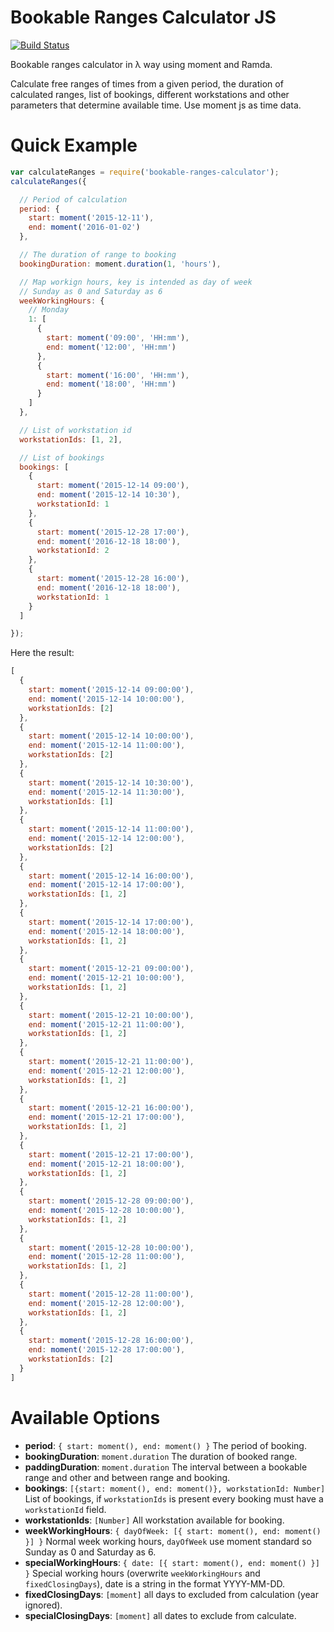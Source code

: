 Bookable Ranges Calculator JS
=============================

[![Build Status](https://travis-ci.org/gffuma/bookable-ranges-calculator.svg?branch=master)](https://travis-ci.org/gffuma/bookable-ranges-calculator)

Bookable ranges calculator in λ way using moment and Ramda.

Calculate free ranges of times from a given period, the duration of calculated ranges, list of bookings, different workstations and other parameters that determine available time. Use moment js as time data.

Quick Example
============

```js
var calculateRanges = require('bookable-ranges-calculator');
calculateRanges({

  // Period of calculation
  period: {
    start: moment('2015-12-11'),
    end: moment('2016-01-02')
  },

  // The duration of range to booking
  bookingDuration: moment.duration(1, 'hours'),

  // Map workign hours, key is intended as day of week
  // Sunday as 0 and Saturday as 6
  weekWorkingHours: {
    // Monday
    1: [
      {
        start: moment('09:00', 'HH:mm'),
        end: moment('12:00', 'HH:mm')
      },
      {
        start: moment('16:00', 'HH:mm'),
        end: moment('18:00', 'HH:mm')
      }
    ]
  },

  // List of workstation id
  workstationIds: [1, 2],

  // List of bookings
  bookings: [
    {
      start: moment('2015-12-14 09:00'),
      end: moment('2015-12-14 10:30'),
      workstationId: 1
    },
    {
      start: moment('2015-12-28 17:00'),
      end: moment('2016-12-18 18:00'),
      workstationId: 2
    },
    {
      start: moment('2015-12-28 16:00'),
      end: moment('2016-12-18 18:00'),
      workstationId: 1
    }
  ]

});

```
Here the result:
```js
[
  {
    start: moment('2015-12-14 09:00:00'),
    end: moment('2015-12-14 10:00:00'),
    workstationIds: [2]
  },
  {
    start: moment('2015-12-14 10:00:00'),
    end: moment('2015-12-14 11:00:00'),
    workstationIds: [2]
  },
  {
    start: moment('2015-12-14 10:30:00'),
    end: moment('2015-12-14 11:30:00'),
    workstationIds: [1]
  },
  {
    start: moment('2015-12-14 11:00:00'),
    end: moment('2015-12-14 12:00:00'),
    workstationIds: [2]
  },
  {
    start: moment('2015-12-14 16:00:00'),
    end: moment('2015-12-14 17:00:00'),
    workstationIds: [1, 2]
  },
  {
    start: moment('2015-12-14 17:00:00'),
    end: moment('2015-12-14 18:00:00'),
    workstationIds: [1, 2]
  },
  {
    start: moment('2015-12-21 09:00:00'),
    end: moment('2015-12-21 10:00:00'),
    workstationIds: [1, 2]
  },
  {
    start: moment('2015-12-21 10:00:00'),
    end: moment('2015-12-21 11:00:00'),
    workstationIds: [1, 2]
  },
  {
    start: moment('2015-12-21 11:00:00'),
    end: moment('2015-12-21 12:00:00'),
    workstationIds: [1, 2]
  },
  {
    start: moment('2015-12-21 16:00:00'),
    end: moment('2015-12-21 17:00:00'),
    workstationIds: [1, 2]
  },
  {
    start: moment('2015-12-21 17:00:00'),
    end: moment('2015-12-21 18:00:00'),
    workstationIds: [1, 2]
  },
  {
    start: moment('2015-12-28 09:00:00'),
    end: moment('2015-12-28 10:00:00'),
    workstationIds: [1, 2]
  },
  {
    start: moment('2015-12-28 10:00:00'),
    end: moment('2015-12-28 11:00:00'),
    workstationIds: [1, 2]
  },
  {
    start: moment('2015-12-28 11:00:00'),
    end: moment('2015-12-28 12:00:00'),
    workstationIds: [1, 2]
  },
  {
    start: moment('2015-12-28 16:00:00'),
    end: moment('2015-12-28 17:00:00'),
    workstationIds: [2]
  }
]
```

Available Options
=================
 * **period**: ```{ start: moment(), end: moment() }``` The period of booking.
 * **bookingDuration**: ```moment.duration``` The duration of booked range.
 * **paddingDuration**: ```moment.duration``` The interval between a bookable range and other and between range and booking.
 * **bookings**: ```[{start: moment(), end: moment()}, workstationId: Number]```
  List of bookings, if ```workstationIds``` is present every booking must have a ```workstationId``` field.
 * **workstationIds**: ```[Number]``` All workstation available for booking.
 * **weekWorkingHours**: ```{ dayOfWeek: [{ start: moment(), end: moment() }] }```
 Normal week working hours, ```dayOfWeek``` use moment standard so Sunday as 0 and Saturday as 6.
 * **specialWorkingHours**: ```{ date: [{ start: moment(), end: moment() }] }```
 Special working hours (overwrite ```weekWorkingHours``` and ```fixedClosingDays```), date is a string in the format YYYY-MM-DD.
 * **fixedClosingDays**: ```[moment]``` all days to excluded from calculation (year ignored).
 * **specialClosingDays**: ```[moment]``` all dates to exclude from calculate.
